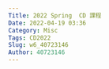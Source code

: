 ```yaml
---
Title: 2022 Spring  CD 課程
Date: 2022-04-19 03:36
Category: Misc
Tags: CD2022
Slug: w6_40723146
Author: 40723146
---
```


